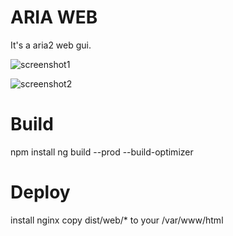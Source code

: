 # ARIA WEB

It's a aria2 web gui.

![screenshot1](http://i.imgur.com/vQMKats.png)

![screenshot2](http://i.imgur.com/vQMKats.png)

# Build

npm install
ng build --prod --build-optimizer

# Deploy

install nginx
copy dist/web/* to your /var/www/html 

